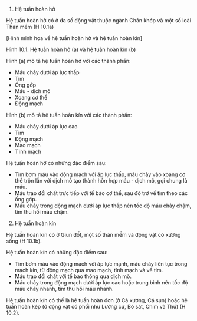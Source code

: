 1. Hệ tuần hoàn hở

Hệ tuần hoàn hở có ở đa số động vật thuộc ngành Chân khớp và một số loài Thân mềm (H 10.1a)

[Hình minh họa về hệ tuần hoàn hở và hệ tuần hoàn kín]

Hình 10.1. Hệ tuần hoàn hở (a) và hệ tuần hoàn kín (b)

Hình (a) mô tả hệ tuần hoàn hở với các thành phần:
- Máu chảy dưới áp lực thấp
- Tim
- Ống gớp
- Máu - dịch mô
- Xoang cơ thể
- Động mạch

Hình (b) mô tả hệ tuần hoàn kín với các thành phần:
- Máu chảy dưới áp lực cao
- Tim
- Động mạch
- Mao mạch
- Tĩnh mạch

Hệ tuần hoàn hở có những đặc điểm sau:
- Tim bơm máu vào động mạch với áp lực thấp, máu chảy vào xoang cơ thể trộn lẫn với dịch mô tạo thành hỗn hợp máu - dịch mô, gọi chung là máu.
- Máu trao đổi chất trực tiếp với tế bào cơ thể, sau đó trở về tim theo các ống gớp.
- Máu chảy trong động mạch dưới áp lực thấp nên tốc độ máu chảy chậm, tim thu hồi máu chậm.

2. Hệ tuần hoàn kín

Hệ tuần hoàn kín có ở Giun đốt, một số thân mềm và động vật có xương sống (H 10.1b).

Hệ tuần hoàn kín có những đặc điểm sau:
- Tim bơm máu vào động mạch với áp lực mạnh, máu chảy liên tục trong mạch kín, từ động mạch qua mao mạch, tĩnh mạch và về tim.
- Máu trao đổi chất với tế bào thông qua dịch mô.
- Máu chảy trong động mạch dưới áp lực cao hoặc trung bình nên tốc độ máu chảy nhanh, tim thu hồi máu nhanh.

Hệ tuần hoàn kín có thể là hệ tuần hoàn đơn (ở Cá xương, Cá sụn) hoặc hệ tuần hoàn kép (ở động vật có phổi như Lưỡng cư, Bò sát, Chim và Thú) (H 10.2).